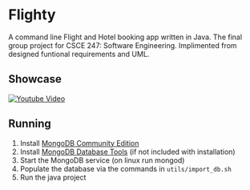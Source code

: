# Flighty

A command line Flight and Hotel booking app written in Java. The final group project for CSCE 247: Software Engineering. Implimented from designed funtional requirements and UML.

## Showcase

[![Youtube Video](https://img.youtube.com/vi/F_FK7-zSHQw/0.jpg)](https://www.youtube.com/watch?v=F_FK7-zSHQw)

## Running

1. Install [MongoDB Community Edition](https://www.mongodb.com/docs/v5.0/administration/install-community/)
2. Install [MongoDB Database Tools](https://www.mongodb.com/docs/database-tools/installation/installation/) (if not included with installation)
3. Start the MongoDB service (on linux run mongod)
4. Populate the database via the commands in `utils/import_db.sh`
5. Run the java project
